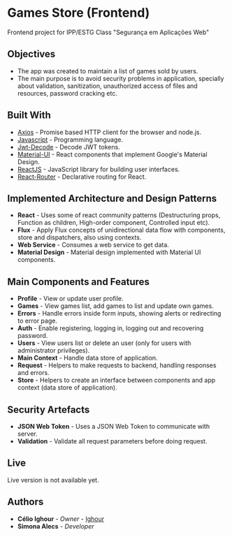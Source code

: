 # Games Store (Frontend)

Frontend project for IPP/ESTG Class "Segurança em Aplicações Web"

## Objectives

* The app was created to maintain a list of games sold by users.
* The main purpose is to avoid security problems in application, specially about validation, sanitization, unauthorized access of files and resources, password cracking etc.

## Built With

* [Axios](https://github.com/axios/axios) - Promise based HTTP client for the browser and node.js.
* [Javascript](https://developer.mozilla.org/pt-PT/docs/Web/JavaScript) - Programming language.
* [Jwt-Decode](https://github.com/auth0/jwt-decode) - Decode JWT tokens.
* [Material-UI](https://material-ui.com/) - React components that implement Google's Material Design.
* [ReactJS](https://reactjs.org/) - JavaScript library for building user interfaces.
* [React-Router](https://github.com/ReactTraining/react-router) - Declarative routing for React.

## Implemented Architecture and Design Patterns

* **React** - Uses some of react community patterns (Destructuring props, Function as children, High-order component, Controlled input etc).
* **Flux** - Apply Flux concepts of unidirectional data flow with components, store and dispatchers, also using contexts.
* **Web Service** - Consumes a web service to get data.
* **Material Design** - Material design implemented with Material UI components.

## Main Components and Features

* **Profile** - View or update user profile.
* **Games** - View games list, add games to list and update own games.
* **Errors** - Handle errors inside form inputs, showing alerts or redirecting to error page.
* **Auth** - Enable registering, logging in, logging out and recovering password.
* **Users** - View users list or delete an user (only for users with administrator privileges).
* **Main Context** - Handle data store of application.
* **Request** - Helpers to make requests to backend, handling responses and errors.
* **Store** - Helpers to create an interface between components and app context (data store of application).

## Security Artefacts

* **JSON Web Token** - Uses a JSON Web Token to communicate with server.
* **Validation** - Validate all request parameters before doing request.

## Live

Live version is not available yet.

## Authors

* **Célio Ighour** - *Owner* - [Ighour](https://github.com/ighour)
* **Simona Alecs** - *Developer*